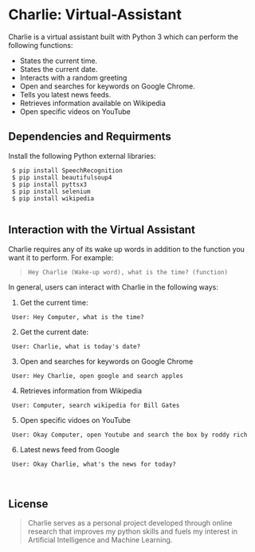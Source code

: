 # Charlie: Virtual-Assistant

Charlie is a virtual assistant built with Python 3 which can perform the following functions:

- States the current time.
- States the current date.
- Interacts with a random greeting
- Open and searches for keywords on Google Chrome.
- Tells you latest news feeds.
- Retrieves information available on Wikipedia
- Open specific videos on YouTube 

## Dependencies and Requirments

Install the following Python external libraries:

```
 $ pip install SpeechRecognition
 $ pip install beautifulsoup4
 $ pip install pyttsx3
 $ pip install selenium
 $ pip install wikipedia
 
```

## Interaction with the Virtual Assistant
 
Charlie requires any of its wake up words in addition to the function you want it to perform. For example:
 
> ` Hey Charlie (Wake-up word), what is the time? (function) ` 
 
In general, users can interact with Charlie in the following ways:

1. Get the current time:

` User: Hey Computer, what is the time?`

2. Get the current date:

` User: Charlie, what is today's date?`

3. Open and searches for keywords on Google Chrome 

` User: Hey Charlie, open google and search apples`

4. Retrieves information from Wikipedia

` User: Computer, search wikipedia for Bill Gates`

5. Open specific vidoes on YouTube

` User: Okay Computer, open Youtube and search the box by roddy rich`

6. Latest news feed from Google 

` User: Okay Charlie, what's the news for today?`
 
<br> 

## License

> Charlie serves as a personal project developed through online research that improves my python skills and fuels my interest in Artificial Intelligence and Machine Learning.
